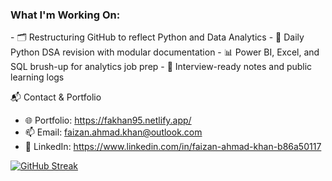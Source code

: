 <h3 align="left">What I'm Working On:</h3>
- 🗂️ Restructuring GitHub to reflect Python and Data Analytics
- 🧮 Daily Python DSA revision with modular documentation
- 📊 Power BI, Excel, and SQL brush-up for analytics job prep
- 🧠 Interview-ready notes and public learning logs

📬 Contact & Portfolio
- 🌐 Portfolio: https://fakhan95.netlify.app/
- 📫 Email: faizan.ahmad.khan@outlook.com
- 💼 LinkedIn: https://www.linkedin.com/in/faizan-ahmad-khan-b86a50117

  


[![GitHub Streak](https://streak-stats.demolab.com/?user=fakhan1995)](https://git.io/streak-stats)
